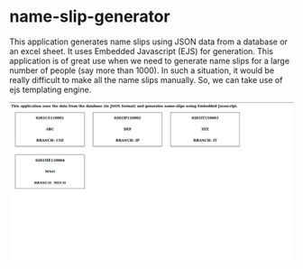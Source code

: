# name-slip-generator

This application generates name slips using JSON data from a database or an excel sheet. It uses Embedded Javascript (EJS) for generation. This application is of great use when we need to generate name slips for a large number of people (say more than 1000). In such a situation, it would be really difficult to make all the name slips manually. So, we can take use of ejs templating engine.

![Screenshot](https://github.com/amand1996/name-slip-generator/blob/master/img.png)
